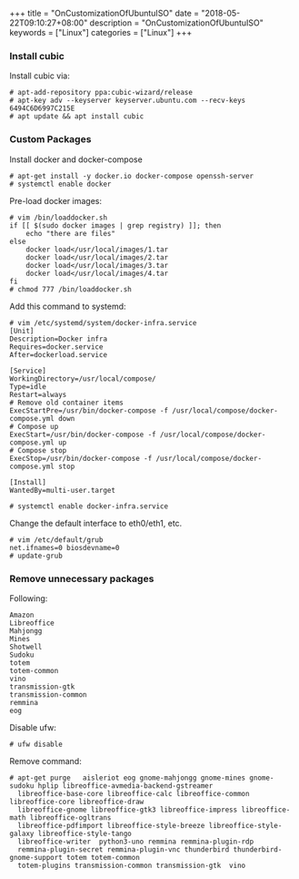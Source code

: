 +++
title = "OnCustomizationOfUbuntuISO"
date = "2018-05-22T09:10:27+08:00"
description = "OnCustomizationOfUbuntuISO"
keywords = ["Linux"]
categories = ["Linux"]
+++
### Install cubic
Install cubic via:    

```
# apt-add-repository ppa:cubic-wizard/release
# apt-key adv --keyserver keyserver.ubuntu.com --recv-keys 6494C6D6997C215E
# apt update && apt install cubic
```

### Custom Packages
Install docker and docker-compose

```
# apt-get install -y docker.io docker-compose openssh-server
# systemctl enable docker
```

Pre-load docker images:   

```
# vim /bin/loaddocker.sh
if [[ $(sudo docker images | grep registry) ]]; then
    echo "there are files"
else
    docker load</usr/local/images/1.tar
    docker load</usr/local/images/2.tar
    docker load</usr/local/images/3.tar
    docker load</usr/local/images/4.tar
fi
# chmod 777 /bin/loaddocker.sh
```
Add this command to systemd:    

```
# vim /etc/systemd/system/docker-infra.service
[Unit]
Description=Docker infra
Requires=docker.service
After=dockerload.service

[Service]
WorkingDirectory=/usr/local/compose/
Type=idle
Restart=always
# Remove old container items
ExecStartPre=/usr/bin/docker-compose -f /usr/local/compose/docker-compose.yml down
# Compose up
ExecStart=/usr/bin/docker-compose -f /usr/local/compose/docker-compose.yml up
# Compose stop
ExecStop=/usr/bin/docker-compose -f /usr/local/compose/docker-compose.yml stop

[Install]
WantedBy=multi-user.target

# systemctl enable docker-infra.service
```
Change the default interface to eth0/eth1, etc.    

```
# vim /etc/default/grub
net.ifnames=0 biosdevname=0
# update-grub
```

### Remove unnecessary packages
Following:    

```
Amazon
Libreoffice
Mahjongg
Mines
Shotwell
Sudoku
totem
totem-common
vino
transmission-gtk
transmission-common
remmina
eog

```
Disable ufw:    

```
# ufw disable
```

Remove command:    

```
# apt-get purge   aisleriot eog gnome-mahjongg gnome-mines gnome-sudoku hplip libreoffice-avmedia-backend-gstreamer
  libreoffice-base-core libreoffice-calc libreoffice-common libreoffice-core libreoffice-draw
  libreoffice-gnome libreoffice-gtk3 libreoffice-impress libreoffice-math libreoffice-ogltrans
  libreoffice-pdfimport libreoffice-style-breeze libreoffice-style-galaxy libreoffice-style-tango
  libreoffice-writer  python3-uno remmina remmina-plugin-rdp
  remmina-plugin-secret remmina-plugin-vnc thunderbird thunderbird-gnome-support totem totem-common
  totem-plugins transmission-common transmission-gtk  vino

```
